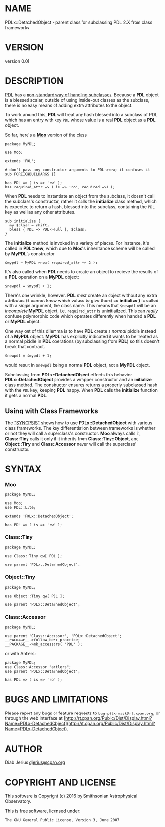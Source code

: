 # NAME

PDLx::DetachedObject - parent class for subclassing PDL 2.X from class frameworks

# VERSION

version 0.01

# DESCRIPTION

[PDL](https://metacpan.org/pod/PDL) has a [non-standard way of handling
subclasses](https://metacpan.org/pod/PDL::Objects). Because a **PDL** object is a blessed scalar,
outside of using inside-out classes as the subclass, there is no easy
means of adding extra attributes to the object.

To work around this, **PDL** will treat any hash blessed into a
subclass of PDL which has an entry with key `PDL` whose value is a
real **PDL** object as a **PDL** object.

So far, here's a [**Moo**](https://metacpan.org/pod/Moo) version of the class

    package MyPDL;

    use Moo;

    extends 'PDL';

    # don't pass any constructor arguments to PDL->new; it confuses it
    sub FOREIGNBUILDARGS {}

    has PDL => ( is => 'rw' );
    has required_attr => ( is => 'ro', required =>1 );

When **PDL** needs to instantiate an object from the subclass,
it doesn't call the subclass's constructor, rather it calls the
**initialize** class method, which is expected to return a hash,
blessed into the subclass, containing the `PDL` key as well as any
other attributes.

    sub initialize {
      my $class = shift;
      bless { PDL => PDL->null }, $class;
    }

The **initialize** method is invoked in a variety of places.  For
instance, it's called in **PDL::new**, which due to **Moo**'s
inheritance scheme will be called by **MyPDL**'s constructor:

    $mypdl = MyPDL->new( required_attr => 2 );

It's also called when **PDL** needs to create an object to recieve
the results of a **PDL** operation on a **MyPDL** object:

    $newpdl = $mypdl + 1;

There's one wrinkle, however.  **PDL** _must_ create an object without
any extra attributes (it cannot know which values to give them) so
**initialize()** is called with a _single_ argument, the class name.
This means that `$newpdl` will be an _incomplete_ **MyPDL** object,
i.e.  `required_attr` is uninitiailzed. This can _really_ confuse
polymorphic code which operates differently when handed a **PDL** or
**MyPDL** object.

One way out of this dilemma is to have **PDL** create a _normal_ piddle
instead of a **MyPDL** object.  **MyPDL** has explicitly indicated it wants to be
treated as a normal piddle in **PDL** operations (by subclassing from **PDL**) so
this doesn't break that contract.

    $newpdl = $mypdl + 1;

would result in `$newpdl` being a normal **PDL** object, not a **MyPDL**
object.

Subclassing from **PDLx::DetachedObject** effects this
behavior. **PDLx::DetachedObject** provides a wrapper constructor and
an **initialize** class method.  The constructor ensures returns a
properly subclassed hash with the `PDL` key, keeping **PDL** happy.
When **PDL** calls the **initialize** function it gets a normal **PDL**.

## Using with Class Frameworks

The ["SYNOPSIS"](#synopsis) shows how to use **PDLx::DetachedObject** with various
class frameworks.  The key differentiation between frameworks is
whether or not they will call a superclass's constructor.  **Moo**
always calls it, **Class::Tiny** calls it only if it inherits from
**Class::Tiny::Object**, and **Object::Tiny** and **Class::Accessor**
never will call the superclass' constructor.

# SYNTAX

### Moo

    package MyPDL;

    use Moo;
    use PDL::Lite;

    extends 'PDLx::DetachedObject';

    has PDL => ( is => 'rw' );

### Class::Tiny

    package MyPDL;

    use Class::Tiny qw[ PDL ];

    use parent 'PDLx::DetachedObject';

### Object::Tiny

    package MyPDL;

    use Object::Tiny qw[ PDL ];

    use parent 'PDLx::DetachedObject';

### Class::Accessor

    package MyPDL;

    use parent 'Class::Accessor', 'PDLx::DetachedObject';
    __PACKAGE__->follow_best_practice;
    __PACKAGE__->mk_accessors( 'PDL' );

or with Antlers:

    package MyPDL;
    use Class::Accessor "antlers";
    use parent 'PDLx::DetachedObject';

    has PDL => ( is => 'ro' );

# BUGS AND LIMITATIONS

Please report any bugs or feature requests to
`bug-pdlx-mask@rt.cpan.org`, or through the web interface at
[http://rt.cpan.org/Public/Dist/Display.html?Name=PDLx-DetachedObject](http://rt.cpan.org/Public/Dist/Display.html?Name=PDLx-DetachedObject).

# AUTHOR

Diab Jerius <djerius@cpan.org>

# COPYRIGHT AND LICENSE

This software is Copyright (c) 2016 by Smithsonian Astrophysical Observatory.

This is free software, licensed under:

    The GNU General Public License, Version 3, June 2007
